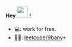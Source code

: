 
#### Hey <img src="https://media.giphy.com/media/hvRJCLFzcasrR4ia7z/giphy.gif" width="30"> !
- 💻: work for free.
- :climbing_man:: [leetcode/9bany](https://leetcode.com/9bany)±
